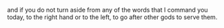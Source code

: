 and if you do not turn aside from any of the words that I command you today, to the right hand or to the left, to go after other gods to serve them.
